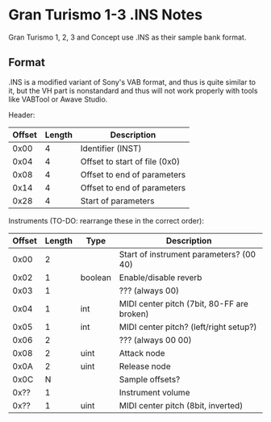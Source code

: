 Gran Turismo 1-3 .INS Notes
===========================
Gran Turismo 1, 2, 3 and Concept use .INS as their sample bank format. 

Format
------

.INS is a modified variant of Sony's VAB format, and thus is quite similar to it, but the VH part is nonstandard and thus will not work properly with tools like VABTool or Awave Studio.

Header:

|Offset|Length|Description                  |
|------|------|-----------------------------|
|  0x00|     4|Identifier (INST)            |
|  0x04|     4|Offset to start of file (0x0)|
|  0x08|     4|Offset to end of parameters  |
|  0x14|     4|Offset to end of parameters  |
|  0x28|     4|Start of parameters          |

Instruments (TO-DO: rearrange these in the correct order):

|Offset|Length|Type   |Description                               |
|------|------|-------|------------------------------------------|
|  0x00|     2|       |Start of instrument parameters? (00 40)   |
|  0x02|     1|boolean|Enable/disable reverb                     |
|  0x03|     1|       |??? (always 00)                           |
|  0x04|     1|int    |MIDI center pitch (7bit, 80-FF are broken)|
|  0x05|     1|int    |MIDI center pitch? (left/right setup?)    |
|  0x06|     2|       |??? (always 00 00)                        |
|  0x08|     2|uint   |Attack node                               |
|  0x0A|     2|uint   |Release node                              |
|  0x0C|     N|       |Sample offsets?                           |        
|  0x??|     1|       |Instrument volume                         |
|  0x??|     1|uint   |MIDI center pitch (8bit, inverted)        |
